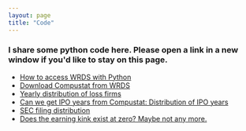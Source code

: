 ```yaml
---
layout: page
title: "Code"
---
```


### I share some python code here. Please open a link in a new window if you'd like to stay on this page.<br/>
* [How to access WRDS with Python](https://github.com/yjaeyoon/blog-posting/blob/master/wrds-intro.ipynb)<br/>
* [Download Compustat from WRDS](https://github.com/yjaeyoon/blog-posting/blob/master/wrds-download-compustat.ipynb)<br/>
* [Yearly distribution of loss firms](https://github.com/yjaeyoon/blog-posting/blob/master/compustat-loss-firm-distribution.ipynb)<br/>
* [Can we get IPO years from Compustat: Distribution of IPO years](https://github.com/yjaeyoon/blog-posting/blob/master/Compustat-ipodate.ipynb)<br/>
* [SEC filing distribution](https://github.com/yjaeyoon/sec-archives/blob/master/SEC_filings_dist.ipynb)<br/>
* [Does the earning kink exist at zero? Maybe not any more.](https://github.com/yjaeyoon/blog-posting/blob/master/is-there-kink-around-zero.ipynb)<br/>



<!-- Yearly distribution of Audit Analytics<br/>
Distribution of Critical Audit Matters<br/>
Yearly distribution of going-concern opinions<br/> -->
